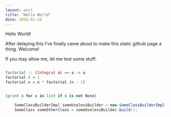```yaml
---
layout: post
title: "Hello World"
date: 2016-01-16
---
```

Hello World!

After delaying this I've finally came about to make this static github page a thing. Welcome!

If you may allow me, let me test some stuff:


```haskell

factorial :: (Integral a) => a -> a  
factorial 0 = 1  
factorial n = n * factorial (n - 1)

```

```python

(print x for x in list if x is not None)

```

```java
    SomeClassBuilderImpl someUselessBuilder = new SomeClassBuilderImpl();
    SomeClass someOtherClass = someUselessBuilder.build();
```
